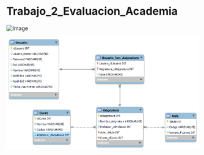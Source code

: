 # Trabajo_2_Evaluacion_Academia

![Image](https://2dam.fp.edu.es/kevin/Academia_Trabajo_2_Evaluacion/src/branch/master/Academia.png)

![Alt Text](AcademiaBD.png)